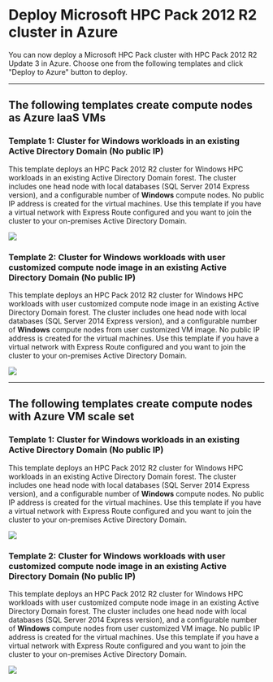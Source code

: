 # Deploy Microsoft HPC Pack 2012 R2 cluster in Azure

You can now deploy a Microsoft HPC Pack cluster with HPC Pack 2012 R2 Update 3 in Azure. Choose one from the following templates and click "Deploy to Azure" button to deploy.

---
## The following templates create compute nodes as Azure IaaS VMs
### Template 1: Cluster for Windows workloads in an existing Active Directory Domain (No public IP)
This template deploys an HPC Pack 2012 R2 cluster for Windows HPC workloads in an existing Active Directory Domain forest. The cluster includes one head node with local databases (SQL Server 2014 Express version), and a configurable number of **Windows** compute nodes. No public IP address is created for the virtual machines. Use this template if you have a virtual network with Express Route configured and you want to join the cluster to your on-premises Active Directory Domain.

<a href="https://portal.azure.com/#create/Microsoft.Template/uri/https%3A%2F%2Fraw.githubusercontent.com%2FMsHpcPack%2FHPCPack2012R2%2Fexistingvnet%2Fnewcluster-templates%2Fwincn-existing-ad-no-public-ip.json" target="_blank">
    <img src="http://azuredeploy.net/deploybutton.png"/>
</a>

### Template 2: Cluster for Windows workloads with user customized compute node image in an existing Active Directory Domain (No public IP)
This template deploys an HPC Pack 2012 R2 cluster for Windows HPC workloads with user customized compute node image in an existing Active Directory Domain forest. The cluster includes one head node with local databases (SQL Server 2014 Express version), and a configurable number of **Windows** compute nodes from user customized VM image. No public IP address is created for the virtual machines. Use this template if you have a virtual network with Express Route configured and you want to join the cluster to your on-premises Active Directory Domain.

<a href="https://portal.azure.com/#create/Microsoft.Template/uri/https%3A%2F%2Fraw.githubusercontent.com%2FMsHpcPack%2FHPCPack2012R2%2Fexistingvnet%2Fnewcluster-templates%2Fcustomcn-existing-ad-no-public-ip.json" target="_blank">
    <img src="http://azuredeploy.net/deploybutton.png"/>
</a>

---
## The following templates create compute nodes with Azure VM scale set
### Template 1: Cluster for Windows workloads in an existing Active Directory Domain (No public IP)
This template deploys an HPC Pack 2012 R2 cluster for Windows HPC workloads in an existing Active Directory Domain forest. The cluster includes one head node with local databases (SQL Server 2014 Express version), and a configurable number of **Windows** compute nodes. No public IP address is created for the virtual machines. Use this template if you have a virtual network with Express Route configured and you want to join the cluster to your on-premises Active Directory Domain.

<a href="https://portal.azure.com/#create/Microsoft.Template/uri/https%3A%2F%2Fraw.githubusercontent.com%2FMsHpcPack%2FHPCPack2012R2%2Fexistingvnet%2Fnewcluster-templates%2Fwincn-vmss-existing-ad-no-public-ip.json" target="_blank">
    <img src="http://azuredeploy.net/deploybutton.png"/>
</a>

### Template 2: Cluster for Windows workloads with user customized compute node image in an existing Active Directory Domain (No public IP)
This template deploys an HPC Pack 2012 R2 cluster for Windows HPC workloads with user customized compute node image in an existing Active Directory Domain forest. The cluster includes one head node with local databases (SQL Server 2014 Express version), and a configurable number of **Windows** compute nodes from user customized VM image. No public IP address is created for the virtual machines. Use this template if you have a virtual network with Express Route configured and you want to join the cluster to your on-premises Active Directory Domain.

<a href="https://portal.azure.com/#create/Microsoft.Template/uri/https%3A%2F%2Fraw.githubusercontent.com%2FMsHpcPack%2FHPCPack2012R2%2Fexistingvnet%2Fnewcluster-templates%2Fcustomcn-vmss-existing-ad-no-public-ip.json" target="_blank">
    <img src="http://azuredeploy.net/deploybutton.png"/>
</a>
